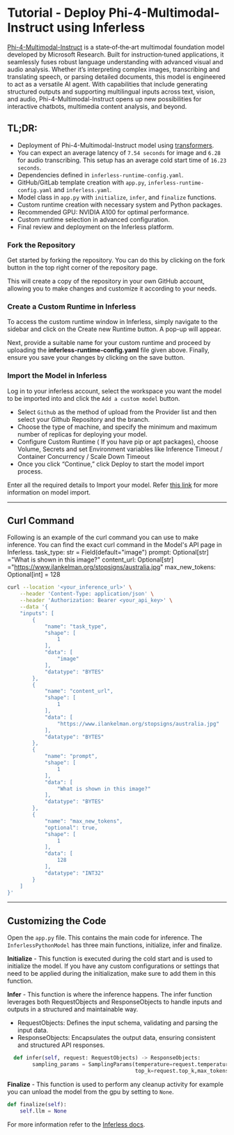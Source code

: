 # Tutorial - Deploy Phi-4-Multimodal-Instruct using Inferless
[Phi-4-Multimodal-Instruct](https://huggingface.co/microsoft/Phi-4-multimodal-instruct) is a state‑of‑the‑art multimodal foundation model developed by Microsoft Research. Built for instruction‑tuned applications, it seamlessly fuses robust language understanding with advanced visual and audio analysis. Whether it’s interpreting complex images, transcribing and translating speech, or parsing detailed documents, this model is engineered to act as a versatile AI agent. With capabilities that include generating structured outputs and supporting multilingual inputs across text, vision, and audio, Phi-4-Multimodal-Instruct opens up new possibilities for interactive chatbots, multimedia content analysis, and beyond.

## TL;DR:
- Deployment of Phi-4-Multimodal-Instruct model using [transformers](https://github.com/huggingface/transformers).
- You can expect an average latency of `7.54 seconds` for image and	`6.28` for audio transcribing. This setup has an average cold start time of `16.23 seconds`.
- Dependencies defined in `inferless-runtime-config.yaml`.
- GitHub/GitLab template creation with `app.py`, `inferless-runtime-config.yaml` and `inferless.yaml`.
- Model class in `app.py` with `initialize`, `infer`, and `finalize` functions.
- Custom runtime creation with necessary system and Python packages.
- Recommended GPU: NVIDIA A100 for optimal performance.
- Custom runtime selection in advanced configuration.
- Final review and deployment on the Inferless platform.

### Fork the Repository
Get started by forking the repository. You can do this by clicking on the fork button in the top right corner of the repository page.

This will create a copy of the repository in your own GitHub account, allowing you to make changes and customize it according to your needs.

### Create a Custom Runtime in Inferless
To access the custom runtime window in Inferless, simply navigate to the sidebar and click on the Create new Runtime button. A pop-up will appear.

Next, provide a suitable name for your custom runtime and proceed by uploading the **inferless-runtime-config.yaml** file given above. Finally, ensure you save your changes by clicking on the save button.

### Import the Model in Inferless
Log in to your inferless account, select the workspace you want the model to be imported into and click the `Add a custom model` button.

- Select `Github` as the method of upload from the Provider list and then select your Github Repository and the branch.
- Choose the type of machine, and specify the minimum and maximum number of replicas for deploying your model.
- Configure Custom Runtime ( If you have pip or apt packages), choose Volume, Secrets and set Environment variables like Inference Timeout / Container Concurrency / Scale Down Timeout
- Once you click “Continue,” click Deploy to start the model import process.

Enter all the required details to Import your model. Refer [this link](https://docs.inferless.com/integrations/git-custom-code/git--custom-code) for more information on model import.

---
## Curl Command
Following is an example of the curl command you can use to make inference. You can find the exact curl command in the Model's API page in Inferless.
    task_type: str = Field(default="image")
    prompt: Optional[str] ="What is shown in this image?"
    content_url: Optional[str] ="https://www.ilankelman.org/stopsigns/australia.jpg"
    max_new_tokens: Optional[int] = 128
```bash
curl --location '<your_inference_url>' \
    --header 'Content-Type: application/json' \
    --header 'Authorization: Bearer <your_api_key>' \
    --data '{
    "inputs": [
        {
            "name": "task_type",
            "shape": [
                1
            ],
            "data": [
                "image"
            ],
            "datatype": "BYTES"
        },
        {
            "name": "content_url",
            "shape": [
                1
            ],
            "data": [
                "https://www.ilankelman.org/stopsigns/australia.jpg"
            ],
            "datatype": "BYTES"
        },
        {
            "name": "prompt",
            "shape": [
                1
            ],
            "data": [
                "What is shown in this image?"
            ],
            "datatype": "BYTES"
        },
        {
            "name": "max_new_tokens",
            "optional": true,
            "shape": [
                1
            ],
            "data": [
                128
            ],
            "datatype": "INT32"
        }
    ]
}'
```

---
## Customizing the Code
Open the `app.py` file. This contains the main code for inference. The `InferlessPythonModel` has three main functions, initialize, infer and finalize.

**Initialize** -  This function is executed during the cold start and is used to initialize the model. If you have any custom configurations or settings that need to be applied during the initialization, make sure to add them in this function.

**Infer** - This function is where the inference happens. The infer function leverages both RequestObjects and ResponseObjects to handle inputs and outputs in a structured and maintainable way.
- RequestObjects: Defines the input schema, validating and parsing the input data.
- ResponseObjects: Encapsulates the output data, ensuring consistent and structured API responses.

```python
  def infer(self, request: RequestObjects) -> ResponseObjects:
        sampling_params = SamplingParams(temperature=request.temperature,top_p=request.top_p,repetition_penalty=request.repetition_penalty,
                                         top_k=request.top_k,max_tokens=request.max_tokens)
```

**Finalize** - This function is used to perform any cleanup activity for example you can unload the model from the gpu by setting to `None`.
```python
def finalize(self):
    self.llm = None
```

For more information refer to the [Inferless docs](https://docs.inferless.com/).
